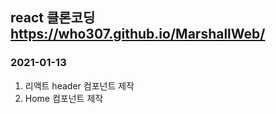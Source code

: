 ## react 클론코딩 https://who307.github.io/MarshallWeb/
### 2021-01-13
1. 리액트 header 컴포넌트 제작
2. Home 컴포넌트 제작